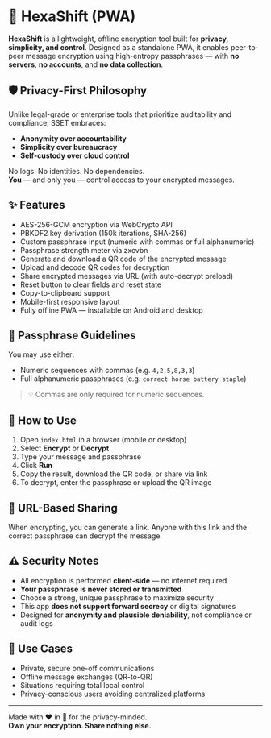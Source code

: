 # 🔐 HexaShift (PWA)

**HexaShift** is a lightweight, offline encryption tool built for **privacy, simplicity, and control**. Designed as a standalone PWA, it enables peer-to-peer message encryption using high-entropy passphrases — with **no servers**, **no accounts**, and **no data collection**.

## 🛡️ Privacy-First Philosophy

Unlike legal-grade or enterprise tools that prioritize auditability and compliance, SSET embraces:

- **Anonymity over accountability**
- **Simplicity over bureaucracy**
- **Self-custody over cloud control**

No logs. No identities. No dependencies.  
**You** — and only you — control access to your encrypted messages.

## ✨ Features

- AES-256-GCM encryption via WebCrypto API
- PBKDF2 key derivation (150k iterations, SHA-256)
- Custom passphrase input (numeric with commas or full alphanumeric)
- Passphrase strength meter via zxcvbn
- Generate and download a QR code of the encrypted message
- Upload and decode QR codes for decryption
- Share encrypted messages via URL (with auto-decrypt preload)
- Reset button to clear fields and reset state
- Copy-to-clipboard support
- Mobile-first responsive layout
- Fully offline PWA — installable on Android and desktop

## 🔐 Passphrase Guidelines

You may use either:
- Numeric sequences with commas (e.g. `4,2,5,8,3,3`)
- Full alphanumeric passphrases (e.g. `correct horse battery staple`)

> 💡 Commas are only required for numeric sequences.

## 🚀 How to Use

1. Open `index.html` in a browser (mobile or desktop)
2. Select **Encrypt** or **Decrypt**
3. Type your message and passphrase
4. Click **Run**
5. Copy the result, download the QR code, or share via link
6. To decrypt, enter the passphrase or upload the QR image

## 🔗 URL-Based Sharing

When encrypting, you can generate a link. Anyone with this link and the correct passphrase can decrypt the message.

## ⚠️ Security Notes

- All encryption is performed **client-side** — no internet required
- **Your passphrase is never stored or transmitted**
- Choose a strong, unique passphrase to maximize security
- This app **does not support forward secrecy** or digital signatures
- Designed for **anonymity and plausible deniability**, not compliance or audit logs

## 🧪 Use Cases

- Private, secure one-off communications
- Offline message exchanges (QR-to-QR)
- Situations requiring total local control
- Privacy-conscious users avoiding centralized platforms

---

Made with ❤️ in 🌵 for the privacy-minded.  
**Own your encryption. Share nothing else.**